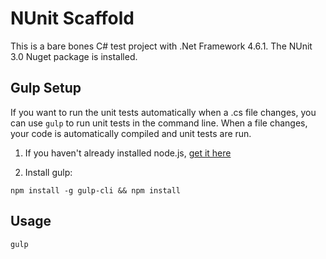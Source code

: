 # NUnit Scaffold

This is a bare bones C# test project with .Net Framework 4.6.1. The NUnit 3.0 Nuget package is installed.


## Gulp Setup
If you want to run the unit tests automatically when a .cs file changes, you can use `gulp` to run unit tests in the command line. When a file changes, your code is automatically compiled and unit tests are run.

1. If you haven't already installed node.js, [get it here](https://nodejs.org/en/download/)

2. Install gulp:
```
npm install -g gulp-cli && npm install
```

## Usage

```
gulp
```
